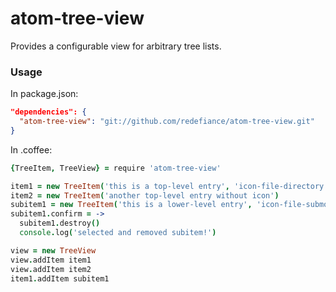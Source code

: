 # atom-tree-view

Provides a configurable view for arbitrary tree lists.

### Usage

In package.json:
```json
"dependencies": {
  "atom-tree-view": "git://github.com/redefiance/atom-tree-view.git"
}
```

In .coffee:
```coffee
{TreeItem, TreeView} = require 'atom-tree-view'

item1 = new TreeItem('this is a top-level entry', 'icon-file-directory')
item2 = new TreeItem('another top-level entry without icon')
subitem1 = new TreeItem('this is a lower-level entry', 'icon-file-submodule')
subitem1.confirm = ->
  subitem1.destroy()
  console.log('selected and removed subitem!')

view = new TreeView
view.addItem item1
view.addItem item2
item1.addItem subitem1
```
